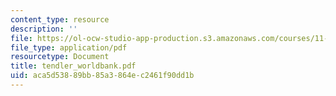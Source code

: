 ```yaml
---
content_type: resource
description: ''
file: https://ol-ocw-studio-app-production.s3.amazonaws.com/courses/11-701-introduction-to-planning-institutional-processes-in-developing-countries-fall-2003/aca5d53889bb85a3864ec2461f90dd1b_tendler_worldbank.pdf
file_type: application/pdf
resourcetype: Document
title: tendler_worldbank.pdf
uid: aca5d538-89bb-85a3-864e-c2461f90dd1b
---
```

